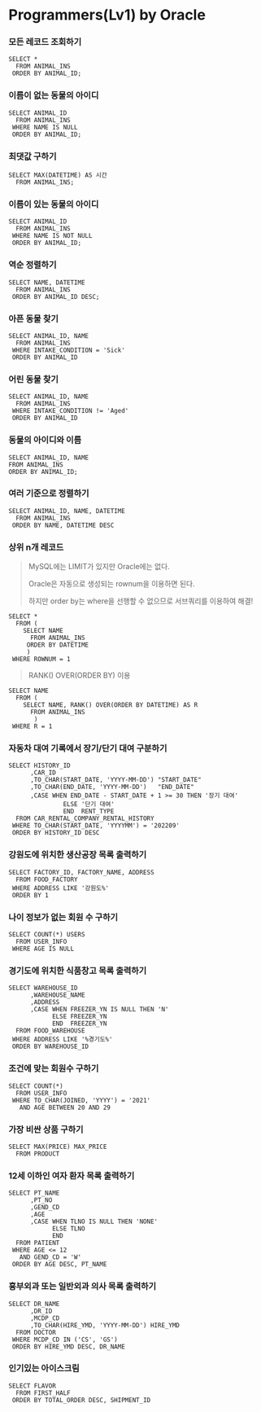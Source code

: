 # Programmers(Lv1) by Oracle

### 모든 레코드 조회하기

```oracle
SELECT * 
  FROM ANIMAL_INS 
 ORDER BY ANIMAL_ID;
```



### 이름이 없는 동물의 아이디

```oracle
SELECT ANIMAL_ID
  FROM ANIMAL_INS
 WHERE NAME IS NULL
 ORDER BY ANIMAL_ID;
```



### 최댓값 구하기

```oracle
SELECT MAX(DATETIME) AS 시간
  FROM ANIMAL_INS;
```



### 이름이 있는 동물의 아이디

```oracle
SELECT ANIMAL_ID
  FROM ANIMAL_INS
 WHERE NAME IS NOT NULL
 ORDER BY ANIMAL_ID;
```



### 역순 정렬하기

```oracle
SELECT NAME, DATETIME
  FROM ANIMAL_INS
 ORDER BY ANIMAL_ID DESC;
```



### 아픈 동물 찾기

```oracle
SELECT ANIMAL_ID, NAME
  FROM ANIMAL_INS
 WHERE INTAKE_CONDITION = 'Sick'
 ORDER BY ANIMAL_ID
```



### 어린 동물 찾기

```oracle
SELECT ANIMAL_ID, NAME
  FROM ANIMAL_INS
 WHERE INTAKE_CONDITION != 'Aged'
 ORDER BY ANIMAL_ID
```



### 동물의 아이디와 이름

```oracle
SELECT ANIMAL_ID, NAME
FROM ANIMAL_INS
ORDER BY ANIMAL_ID;
```



### 여러 기준으로 정렬하기

```oracle
SELECT ANIMAL_ID, NAME, DATETIME
  FROM ANIMAL_INS
 ORDER BY NAME, DATETIME DESC
```



### 상위 n개 레코드

> MySQL에는 LIMIT가 있지만 Oracle에는 없다.
>
> Oracle은 자동으로 생성되는 rownum을 이용하면 된다.
>
> 하지만 order by는 where을 선행할 수 없으므로 서브쿼리를 이용하여 해결!

```oracle
SELECT *
  FROM (
    SELECT NAME
      FROM ANIMAL_INS
     ORDER BY DATETIME
     )
 WHERE ROWNUM = 1
```



> RANK() OVER(ORDER BY) 이용

```Oracle
SELECT NAME
  FROM (	
    SELECT NAME, RANK() OVER(ORDER BY DATETIME) AS R
      FROM ANIMAL_INS
       )
 WHERE R = 1
```



### 자동차 대여 기록에서 장기/단기 대여 구분하기

```oracle
SELECT HISTORY_ID
      ,CAR_ID
      ,TO_CHAR(START_DATE, 'YYYY-MM-DD') "START_DATE"
      ,TO_CHAR(END_DATE, 'YYYY-MM-DD')   "END_DATE"
      ,CASE WHEN END_DATE - START_DATE + 1 >= 30 THEN '장기 대여'
               ELSE '단기 대여'
               END  RENT_TYPE
  FROM CAR_RENTAL_COMPANY_RENTAL_HISTORY
 WHERE TO_CHAR(START_DATE, 'YYYYMM') = '202209'
 ORDER BY HISTORY_ID DESC
```



### 강원도에 위치한 생산공장 목록 출력하기

```ORACLE
SELECT FACTORY_ID, FACTORY_NAME, ADDRESS
  FROM FOOD_FACTORY
 WHERE ADDRESS LIKE '강원도%'
 ORDER BY 1
```



### 나이 정보가 없는 회원 수 구하기

```oracle
SELECT COUNT(*) USERS
  FROM USER_INFO
 WHERE AGE IS NULL
```



### 경기도에 위치한 식품창고 목록 출력하기

```oracle
SELECT WAREHOUSE_ID
      ,WAREHOUSE_NAME
      ,ADDRESS
      ,CASE WHEN FREEZER_YN IS NULL THEN 'N'
            ELSE FREEZER_YN
            END  FREEZER_YN
  FROM FOOD_WAREHOUSE
 WHERE ADDRESS LIKE '%경기도%'
 ORDER BY WAREHOUSE_ID
```



### 조건에 맞는 회원수 구하기

```Oracle
SELECT COUNT(*)
  FROM USER_INFO
 WHERE TO_CHAR(JOINED, 'YYYY') = '2021'
   AND AGE BETWEEN 20 AND 29
```



### 가장 비싼 상품 구하기

```Oracle
SELECT MAX(PRICE) MAX_PRICE
  FROM PRODUCT
```



### 12세 이하인 여자 환자 목록 출력하기

```Oracle
SELECT PT_NAME
      ,PT_NO
      ,GEND_CD
      ,AGE
      ,CASE WHEN TLNO IS NULL THEN 'NONE'
            ELSE TLNO
            END
  FROM PATIENT
 WHERE AGE <= 12
   AND GEND_CD = 'W'
 ORDER BY AGE DESC, PT_NAME
```



### 흉부외과 또는 일반외과 의사 목록 출력하기

```Oracle
SELECT DR_NAME
      ,DR_ID
      ,MCDP_CD
      ,TO_CHAR(HIRE_YMD, 'YYYY-MM-DD') HIRE_YMD
  FROM DOCTOR
 WHERE MCDP_CD IN ('CS', 'GS')
 ORDER BY HIRE_YMD DESC, DR_NAME
```



### 인기있는 아이스크림

```Oracle
SELECT FLAVOR
  FROM FIRST_HALF
 ORDER BY TOTAL_ORDER DESC, SHIPMENT_ID
```

















